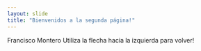```yaml
---
layout: slide
title: "Bienvenidos a la segunda página!"
---
```

Francisco Montero
Utiliza la flecha hacia la izquierda para volver!
